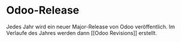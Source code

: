 # Odoo-Release

Jedes Jahr wird ein neuer Major-Release von Odoo veröffentlich. Im Verlaufe des Jahres werden dann [[Odoo Revisions]] erstellt.